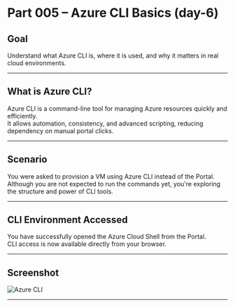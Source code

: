 # Part 005 – Azure CLI Basics (day-6)

## Goal

Understand what Azure CLI is, where it is used, and why it matters in real cloud environments.

---

## What is Azure CLI?

Azure CLI is a command-line tool for managing Azure resources quickly and efficiently.  
It allows automation, consistency, and advanced scripting, reducing dependency on manual portal clicks.

---

## Scenario

You were asked to provision a VM using Azure CLI instead of the Portal.  
Although you are not expected to run the commands yet, you're exploring the structure and power of CLI tools.

---

## CLI Environment Accessed

You have successfully opened the Azure Cloud Shell from the Portal.  
CLI access is now available directly from your browser.

---

## Screenshot

![Azure CLI](https://raw.githubusercontent.com/yavuzkutayozdemir/cloud-journey/main/gallery/cloud-support-track/part-005-day-006-azure-cli-basics.png)

---


